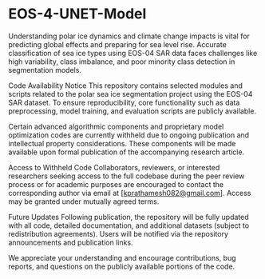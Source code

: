 # EOS-4-UNET-Model
Understanding polar ice dynamics and climate change impacts is vital for predicting global effects and preparing for sea level rise. Accurate classification of sea ice types using EOS-04 SAR data faces challenges like high variability, class imbalance, and poor minority class detection in segmentation models.


Code Availability Notice
This repository contains selected modules and scripts related to the polar sea ice segmentation project using the EOS-04 SAR dataset. To ensure reproducibility, core functionality such as data preprocessing, model training, and evaluation scripts are publicly available.

Certain advanced algorithmic components and proprietary model optimization codes are currently withheld due to ongoing publication and intellectual property considerations. These components will be made available upon formal publication of the accompanying research article.

Access to Withheld Code
Collaborators, reviewers, or interested researchers seeking access to the full codebase during the peer review process or for academic purposes are encouraged to contact the corresponding author via email at [kprathamesh082@gmail.com]. Access may be granted under mutually agreed terms.

Future Updates
Following publication, the repository will be fully updated with all code, detailed documentation, and additional datasets (subject to redistribution agreements). Users will be notified via the repository announcements and publication links.

We appreciate your understanding and encourage contributions, bug reports, and questions on the publicly available portions of the code.

